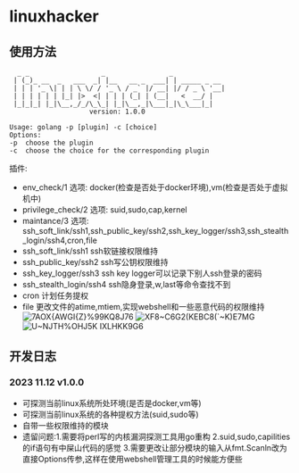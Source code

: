 # linuxhacker
## 使用方法
```
  _ _                  _                _             
 | (_)_ __  _   ___  _| |__   __ _  ___| | _____ _ __ 
 | | | '_ \| | | \ \/ / '_ \ / _` |/ __| |/ / _ \ '__|
 | | | | | | |_| |>  <| | | | (_| | (__|   <  __/ |   
 |_|_|_| |_|\__,_/_/\_\_| |_|\__,_|\___|_|\_\___|_|
    				version: 1.0.0

Usage: golang -p [plugin] -c [choice]
Options:
-p	choose the plugin
-c	choose the choice for the corresponding plugin
```
插件:
- env_check/1  选项: docker(检查是否处于docker环境),vm(检查是否处于虚拟机中)
- privilege_check/2 选项: suid,sudo,cap,kernel
- maintance/3 选项: ssh_soft_link/ssh1,ssh_public_key/ssh2,ssh_key_logger/ssh3,ssh_stealth_login/ssh4,cron,file
- ssh_soft_link/ssh1 ssh软链接权限维持
- ssh_public_key/ssh2 ssh写公钥权限维持
- ssh_key_logger/ssh3 ssh key logger可以记录下别人ssh登录的密码
- ssh_stealth_login/ssh4 ssh隐身登录,w,last等命令查找不到
- cron 计划任务提权
- file 更改文件的atime,mtiem,实现webshell和一些恶意代码的权限维持
![7AOX{AWGI{Z`}%99`KQ8J76](https://github.com/TheBeastofwar/linuxhacker/assets/117450378/da5e7746-a74b-4f97-9a93-c40159d67536)
![XF8~C6G2(KEBC8(`~K)E7MG](https://github.com/TheBeastofwar/linuxhacker/assets/117450378/7e2f3549-90d3-410e-a4c6-d8e3a74d5c68)
![U~NJTH%OHJ5K IXLHKK9G6](https://github.com/TheBeastofwar/linuxhacker/assets/117450378/a43b5abe-5016-4b70-87fc-3f8358875fa9)
## 开发日志
### 2023 11.12 v1.0.0
- 可探测当前linux系统所处环境(是否是docker,vm等)
- 可探测当前linux系统的各种提权方法(suid,sudo等)
- 自带一些权限维持的模块
- 遗留问题:1.需要将perl写的内核漏洞探测工具用go重构 2.suid,sudo,capilities的if语句有中屎山代码的感觉 3.需要更改让部分模块的输入从fmt.Scanln改为直接Options传参,这样在使用webshell管理工具的时候能方便些
